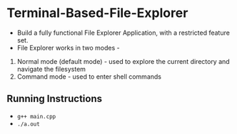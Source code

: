 # Terminal-Based-File-Explorer
- Build a fully functional File Explorer Application, with a restricted feature set.
- File Explorer works in two modes -
1. Normal mode (default mode) - used to explore the current directory and navigate the filesystem
2. Command mode - used to enter shell commands
## Running Instructions
- ```g++ main.cpp```
- ```./a.out```
